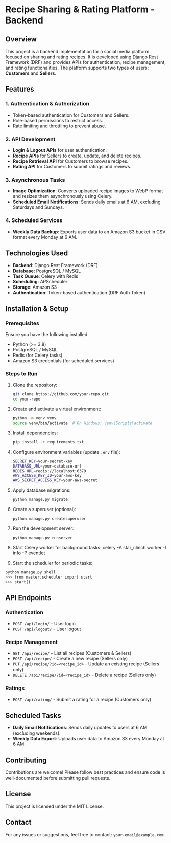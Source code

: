 # Recipe Sharing & Rating Platform - Backend

## Overview
This project is a backend implementation for a social media platform focused on sharing and rating recipes. It is developed using Django Rest Framework (DRF) and provides APIs for authentication, recipe management, and rating functionalities. The platform supports two types of users: **Customers** and **Sellers**.

## Features

### 1. Authentication & Authorization
- Token-based authentication for Customers and Sellers.
- Role-based permissions to restrict access.
- Rate limiting and throttling to prevent abuse.

### 2. API Development
- **Login & Logout APIs** for user authentication.
- **Recipe APIs** for Sellers to create, update, and delete recipes.
- **Recipe Retrieval API** for Customers to browse recipes.
- **Rating API** for Customers to submit ratings and reviews.

### 3. Asynchronous Tasks
- **Image Optimization**: Converts uploaded recipe images to WebP format and resizes them asynchronously using Celery.
- **Scheduled Email Notifications**: Sends daily emails at 6 AM, excluding Saturdays and Sundays.

### 4. Scheduled Services
- **Weekly Data Backup**: Exports user data to an Amazon S3 bucket in CSV format every Monday at 6 AM.

## Technologies Used
- **Backend**: Django Rest Framework (DRF)
- **Database**: PostgreSQL / MySQL
- **Task Queue**: Celery with Redis
- **Scheduling**: APScheduler
- **Storage**: Amazon S3
- **Authentication**: Token-based authentication (DRF Auth Token)

## Installation & Setup

### Prerequisites
Ensure you have the following installed:
- Python (>= 3.8)
- PostgreSQL / MySQL
- Redis (for Celery tasks)
- Amazon S3 credentials (for scheduled services)

### Steps to Run
1. Clone the repository:
   ```sh
   git clone https://github.com/your-repo.git
   cd your-repo
   ```
2. Create and activate a virtual environment:
   ```sh
   python -m venv venv
   source venv/bin/activate  # On Windows: venv\Scripts\activate
   ```
3. Install dependencies:
   ```sh
   pip install -r requirements.txt
   ```
4. Configure environment variables (update `.env` file):
   ```sh
   SECRET_KEY=your-secret-key
   DATABASE_URL=your-database-url
   REDIS_URL=redis://localhost:6379
   AWS_ACCESS_KEY_ID=your-aws-key
   AWS_SECRET_ACCESS_KEY=your-aws-secret
   ```
5. Apply database migrations:
   ```sh
   python manage.py migrate
   ```
6. Create a superuser (optional):
   ```sh
   python manage.py createsuperuser
   ```
7. Run the development server:
   ```sh
   python manage.py runserver
   ```
8. Start Celery worker for background tasks:
  celery -A star_clinch worker -l info -P eventlet

10. Start the scheduler for periodic tasks:
   ```sh
   python manage.py shell
   >>> from master.scheduler import start
   >>> start()
   ```

## API Endpoints

### Authentication
- `POST /api/login/` - User login
- `POST /api/logout/` - User logout

### Recipe Management
- `GET /api/recipe/` - List all recipes (Customers & Sellers)
- `POST /api/recipe/` - Create a new recipe (Sellers only)
- `PUT /api/recipe/?id=<recipe_id>` - Update an existing recipe (Sellers only)
- `DELETE /api/recipe/?id=<recipe_id>` - Delete a recipe (Sellers only)

### Ratings
- `POST /api/rating/` - Submit a rating for a recipe (Customers only)

## Scheduled Tasks
- **Daily Email Notifications**: Sends daily updates to users at 6 AM (excluding weekends).
- **Weekly Data Export**: Uploads user data to Amazon S3 every Monday at 6 AM.

## Contributing
Contributions are welcome! Please follow best practices and ensure code is well-documented before submitting pull requests.

## License
This project is licensed under the MIT License.

## Contact
For any issues or suggestions, feel free to contact: `your-email@example.com`

